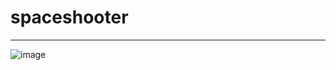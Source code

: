 # spaceshooter
-------------
![image](https://user-images.githubusercontent.com/38284288/40920521-ca0c450e-6847-11e8-96c3-9a72255a9de1.png)
